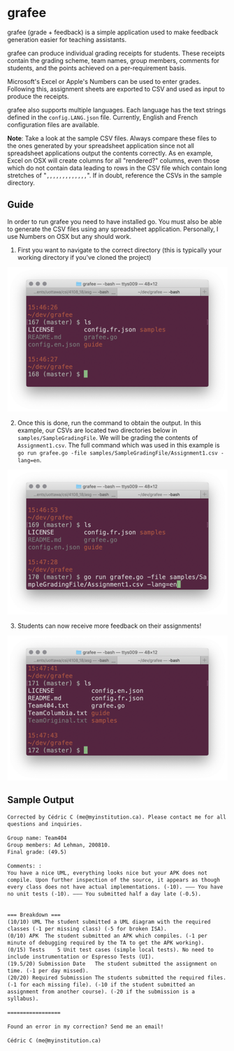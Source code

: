 # grafee
grafee (grade + feedback) is a simple application used to make feedback generation easier for teaching assistants.

grafee can produce individual grading receipts for students. These receipts contain the grading scheme, team names, group members, comments for students, and the points achieved on a per-requirement basis.

Microsoft's Excel or Apple's Numbers can be used to enter grades. Following this, assignment sheets are exported to CSV and used as input to produce the receipts.

grafee also supports multiple languages. Each language has the text strings defined in the `config.LANG.json` file. Currently, English and French configuration files are available.

**Note**: Take a look at the sample CSV files. Always compare these files to the ones generated by your spreadsheet application since not all spreadsheet applications output the contents correctly. As en example, Excel on OSX will create columns for all "rendered?" columns, even those which do not contain data leading to rows in the CSV file which contain long stretches of "`,,,,,,,,,,,,,`". If in doubt, reference the CSVs in the sample directory.

## Guide

In order to run grafee you need to have installed go. You must also be able to generate the CSV files using any spreadsheet application. Personally, I use Numbers on OSX but any should work.

1. First you want to navigate to the correct directory (this is typically your working directory if you've cloned the project)

![Setup][setup]

2. Once this is done, run the command to obtain the output. In this example, our CSVs are located two directories below in `samples/SampleGradingFile`. We will be grading the contents of `Assignment1.csv`. The full command which was used in this example is `go run grafee.go -file samples/SampleGradingFile/Assignment1.csv -lang=en`.

![Command][command]

3. Students can now receive more feedback on their assignments!

![Result][result]

[setup]: guide/pre.png
[command]: guide/command.png
[result]: guide/result.png


## Sample Output

```
Corrected by Cédric C (me@myinstitution.ca). Please contact me for all questions and inquiries.

Group name: Team404
Group members: Ad Lehman, 200810.
Final grade: (49.5)

Comments: :
You have a nice UML, everything looks nice but your APK does not compile. Upon further inspection of the source, it appears as though every class does not have actual implementations. (-10). ——— You have no unit tests (-10). ——— You submitted half a day late (-0.5).


=== Breakdown ===
(10/10) UML The student submitted a UML diagram with the required classes (-1 per missing class) (-5 for broken ISA).
(0/10) APK  The student submitted an APK which compiles. (-1 per minute of debugging required by the TA to get the APK working).
(0/15) Tests    5 Unit test cases (simple local tests). No need to include instrumentation or Espresso Tests (UI).
(19.5/20) Submission Date   The student submitted the assignment on time. (-1 per day missed).
(20/20) Required Submission The students submitted the required files. (-1 for each missing file). (-10 if the student submitted an assignment from another course). (-20 if the submission is a syllabus).

=================

Found an error in my correction? Send me an email!

Cédric C (me@myinstitution.ca)
```